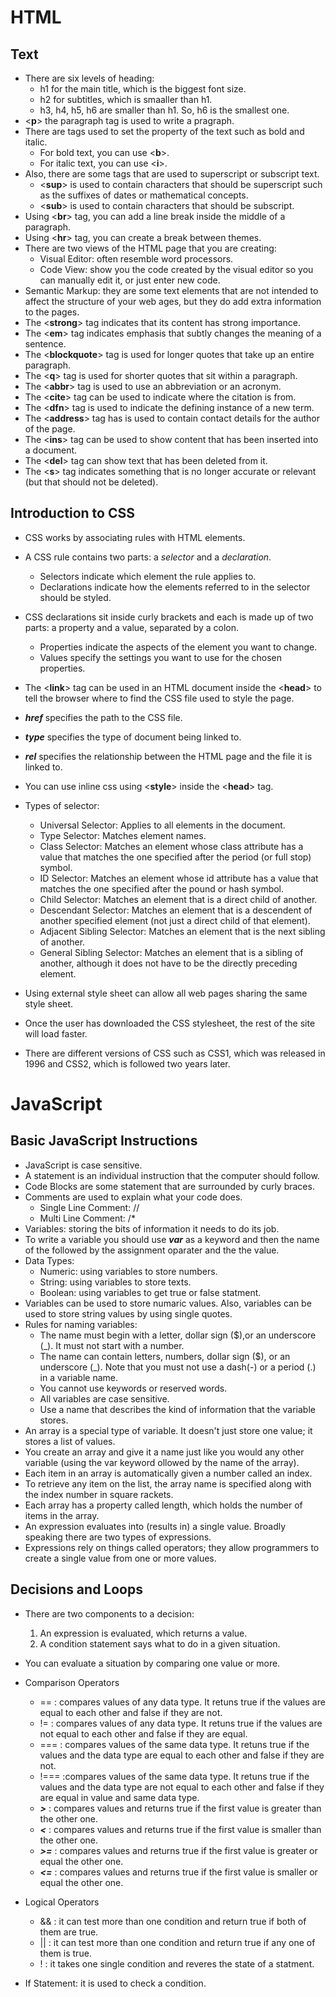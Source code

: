 # HTML
## Text
- There are six levels of heading:
  - h1 for the main title, which is the biggest font size.
  - h2 for subtitles, which is smaaller than h1.
  - h3, h4, h5, h6 are smaller than h1. So, h6 is the smallest one.
- <**p**> the paragraph tag is used to write a pragraph. 
- There are tags used to set the property of the text such as bold and italic.
  - For bold text, you can use <**b**>.
  - For italic text, you can use <**i**>.
- Also, there are some tags that are used to superscript or subscript text. 
  - <**sup**> is used to contain characters that should be superscript such as the suffixes of dates or mathematical concepts.
  - <**sub**> is used  to contain characters that should be subscript.
- Using <**br**> tag, you can add a line break inside the middle of a paragraph.
- Using <**hr**> tag, you can create a break between themes.
- There are two views of the HTML page that you are creating:
  - Visual Editor: often resemble word processors. 
  - Code View: show you the code created by the visual editor so you can manually edit it, or just enter new code.
- Semantic Markup: they are some text elements that are not intended to affect the structure of your web ages, but they do add extra information to the pages.
- The <**strong**> tag indicates that its content has strong importance.
- The <**em**> tag indicates emphasis that subtly changes the meaning of a sentence.
- The <**blockquote**> tag is used for longer quotes that take up an entire paragraph. 
- The <**q**> tag is used for shorter quotes that sit within a paragraph. 
- The <**abbr**> tag is used to use an abbreviation or an acronym.
- The <**cite**> tag can be used to indicate where the citation is from.
- The <**dfn**> tag is used to indicate the defining instance of a new term.
- The <**address**> tag has is used to contain contact details for the author of the page.
- The <**ins**> tag can be used to show content that has been inserted into a document.
- The <**del**> tag can show text that has been deleted from it.
- The <**s**> tag indicates something that is no longer accurate or relevant (but that should not be deleted).

## Introduction to CSS
- CSS works by associating rules with HTML elements.
- A CSS rule contains two parts: a *selector* and a *declaration*.
  - Selectors indicate which element the rule applies to. 
  - Declarations indicate how the elements referred to in the selector should be styled. 
- CSS declarations sit inside curly brackets and each is made up of two parts: a property and a value, separated by a colon. 
  - Properties indicate the aspects of the element you want to change. 
  - Values specify the settings you want to use for the chosen properties.
- The <**link**> tag can be used in an HTML document inside the <**head**> to tell the browser where to find the CSS file used to style the page.
- ***href*** specifies the path to the CSS file.
- ***type*** specifies the type of document being linked to.
- ***rel*** specifies the relationship between the HTML page and the file it is linked to.
- You can use inline css using <**style**> inside the <**head**> tag.
- Types of selector:
  - Universal Selector: Applies to all elements in the document.
  - Type Selector: Matches element names.
  - Class Selector: Matches an element whose class attribute has a value that matches the one specified after the period (or full stop) symbol.
  - ID Selector: Matches an element whose id attribute has a value that matches the one specified after the pound or hash symbol.
  - Child Selector: Matches an element that is a direct child of another.
  - Descendant Selector: Matches an element that is a descendent of another specified element (not just a direct child of that element).
  - Adjacent Sibling Selector: Matches an element that is the next sibling of another.
  - General Sibling Selector: Matches an element that is a sibling of another, although it does not have to be the directly preceding element.

- Using external style sheet can allow all web pages sharing the same style sheet.
- Once the user has downloaded the CSS stylesheet, the rest of the site will load faster.
- There are different versions of CSS such as CSS1, which was released in 1996 and CSS2, which is followed two years later.

# JavaScript
## Basic JavaScript Instructions
- JavaScript is case sensitive.
- A statement is an individual instruction that the computer should follow.
- Code Blocks are some statement that are surrounded by curly braces.
- Comments are used to explain what your code does.
  - Single Line Comment: // 
  - Multi Line Comment: /*
- Variables: storing the bits of information it needs to do its job.
- To write a variable you should use ***var*** as a keyword and then the name of the  followed by the assignment oparater and the the value.
- Data Types:
  - Numeric: using variables to store numbers.
  - String: using variables to store texts.
  - Boolean: using variables to get true or false statment.
- Variables can be used to store numaric values. Also, variables can be used to store string values by using single quotes.
- Rules for naming variables:
  - The name must begin with a letter, dollar sign ($),or an underscore (_). It must not start with a number.
  - The name can contain letters, numbers, dollar sign ($), or an underscore (_). Note that you must not use a dash(-) or a period (.) in a variable name.
  - You cannot use keywords or reserved words.
  - All variables are case sensitive.
  - Use a name that describes the kind of information that the variable stores.
- An array is a special type of variable. It doesn't just store one value; it stores a list of values. 
- You create an array and give it a name just like you would any other variable (using the var keyword ollowed by the name of the array). 
- Each item in an array is automatically given a number called an index.
- To retrieve any item on the list, the array name is specified along with the index number in square rackets. 
- Each array has a property called length, which holds the number of items in the array. 
- An expression evaluates into (results in) a single value. Broadly speaking there are two types of expressions. 
- Expressions rely on things called operators; they allow programmers to create a single value from one or more values. 


## Decisions and Loops
- There are two components to a decision:
  1. An expression is evaluated, which returns a value.
  2. A condition statement says what to do in a given situation.
- You can evaluate a situation by comparing one value or more.
- Comparison Operators
  - == : compares values of any data type. It retuns true if the values are equal to each other and false if they are not.
  - != : compares values of any data type. It retuns true if the values are not equal to each other and false if they are equal.
  - === : compares values of the same data type. It retuns true if the values and the data type are equal to each other and false if they are not.
  - !=== :compares values of the same data type. It retuns true if the values and the data type are not equal to each other and false if they are equal in value and same data type.
  - ***>*** : compares values and returns true if the first value is greater than the other one.
  - ***<*** : compares values and returns true if the first value is smaller than the other one.
  - ***>=*** : compares values and returns true if the first value is greater or equal the other one.
  - ***<=*** : compares values and returns true if the first value is smaller or equal the other one.

- Logical Operators
  - && : it can test more than one condition and return true if both of them are true.
  - || : it can test more than one condition and return true if any one of them is true.
  - ! : it takes one single condition and reveres the state of a statment.

- If Statement: it is used to check a condition.
